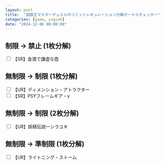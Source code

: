 ```yaml
---
layout: post
title:  "遊戯王マスターデュエルのリミットレギュレーション分解ボーナスチェッカー"
categories: [game, yugioh]
date: "2024-12-06 00:00:00"
---
```


<link href="https://cdn.jsdelivr.net/npm/bootstrap@5.3.2/dist/css/bootstrap.min.css" rel="stylesheet" integrity="sha384-T3c6CoIi6uLrA9TneNEoa7RxnatzjcDSCmG1MXxSR1GAsXEV/Dwwykc2MPK8M2HN" crossorigin="anonymous">

## 制限 → 禁止 (1枚分解)

<div class="row pb-4">
  <input type="checkbox" class="btn-check" id="金満で謙虚な壺" autocomplete="off">
  <label class="btn btn-outline-secondary" for="金満で謙虚な壺">【SR】金満で謙虚な壺</label><br>
</div>

## 無制限 → 制限 (1枚分解)

<div class="row pb-4">
  <input type="checkbox" class="btn-check" id="ディメンション・アトラクター" autocomplete="off">
  <label class="btn btn-outline-secondary" for="ディメンション・アトラクター">【UR】ディメンション・アトラクター</label><br>
  <input type="checkbox" class="btn-check" id="PSYフレームギア・γ" autocomplete="off">
  <label class="btn btn-outline-secondary" for="PSYフレームギア・γ">【SR】PSYフレームギア・γ</label><br>
</div>

## 無制限 → 制限 (2枚分解)

<div class="row pb-4">
  <input type="checkbox" class="btn-check" id="妖精伝説ーシラユキ" autocomplete="off">
  <label class="btn btn-outline-secondary" for="妖精伝説ーシラユキ">【UR】妖精伝説ーシラユキ</label><br>
</div>

## 無制限 → 準制限 (1枚分解)

<div class="row pb-4">
  <input type="checkbox" class="btn-check" id="ライトニング・ストーム" autocomplete="off">
  <label class="btn btn-outline-secondary" for="ライトニング・ストーム">【UR】ライトニング・ストーム</label><br>
</div>

<script src="https://cdn.jsdelivr.net/npm/bootstrap@5.3.2/dist/js/bootstrap.bundle.min.js" integrity="sha384-C6RzsynM9kWDrMNeT87bh95OGNyZPhcTNXj1NW7RuBCsyN/o0jlpcV8Qyq46cDfL" crossorigin="anonymous"></script>


